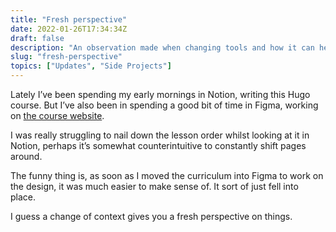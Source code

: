 ```yaml
---
title: "Fresh perspective"
date: 2022-01-26T17:34:34Z
draft: false
description: "An observation made when changing tools and how it can help you process your thoughts and ideas."
slug: "fresh-perspective"
topics: ["Updates", "Side Projects"]
---
```


Lately I’ve been spending my early mornings in Notion, writing this Hugo course. But I’ve also been in spending a good bit of time in Figma, working on [the course website](https://practicalhugo.com/). 

I was really struggling to nail down the lesson order whilst looking at it in Notion, perhaps it’s somewhat counterintuitive to constantly shift pages around.

The funny thing is, as soon as I moved the curriculum into Figma to work on the design, it was much easier to make sense of. It sort of just fell into place. 

I guess a change of context gives you a fresh perspective on things.